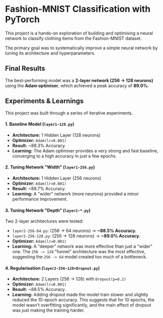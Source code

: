 # Fashion-MNIST Classification with PyTorch

This project is a hands-on exploration of building and optimising a neural network to classify clothing items from the Fashion-MNIST dataset.

The primary goal was to systematically improve a simple neural network by tuning its architecture and hyperparameters.

## Final Results

The best-performing model was a **2-layer network (256 -> 128 neurons)** using the **Adam optimiser**, which achieved a peak accuracy of **89.0%**.

## Experiments & Learnings

This project was built through a series of iterative experiments.

#### 1. Baseline Model (`layer1-128.py`)
* **Architecture:** 1 Hidden Layer (128 neurons)
* **Optimizer:** `Adam(lr=0.001)`
* **Result:** ~88.3% Accuracy.
* **Learning:** The Adam optimiser provides a very strong and fast baseline, converging to a high accuracy in just a few epochs.

#### 2. Tuning Network "Width" (`layer1-256.py`)
* **Architecture:** 1 Hidden Layer (256 neurons)
* **Optimizer:** `Adam(lr=0.001)`
* **Result:** ~88.7% Accuracy.
* **Learning:** A "wider" network (more neurons) provided a minor performance improvement.

#### 3. Tuning Network "Depth" (`layer2-*.py`)
Two 2-layer architectures were tested:
* `layer2-256-64.py`: (256 -> 64 neurons) -> **~88.5% Accuracy.**
* `layer2-256-128.py`: (256 -> 128 neurons) -> **~89.0% Accuracy.**
* **Optimizer:** `Adam(lr=0.001)`
* **Learning:** A "deeper" network was more effective than just a "wider" one. The `256 -> 128` "funnel" architecture was the most effective, suggesting the `256 -> 64` model created too much of a bottleneck.

#### 4. Regularisation (`layer2-256-128+Dropout.py`)
* **Architecture:** 2 Layers (256 -> 128) with `Dropout(p=0.2)`
* **Optimizer:** `Adam(lr=0.001)`
* **Result:** ~88.5% Accuracy.
* **Learning:** Adding dropout made the model train slower and slightly reduced the 10-epoch accuracy. This suggests that for 10 epochs, the model wasn't overfitting significantly, and the main effect of dropout was just making the training harder.
